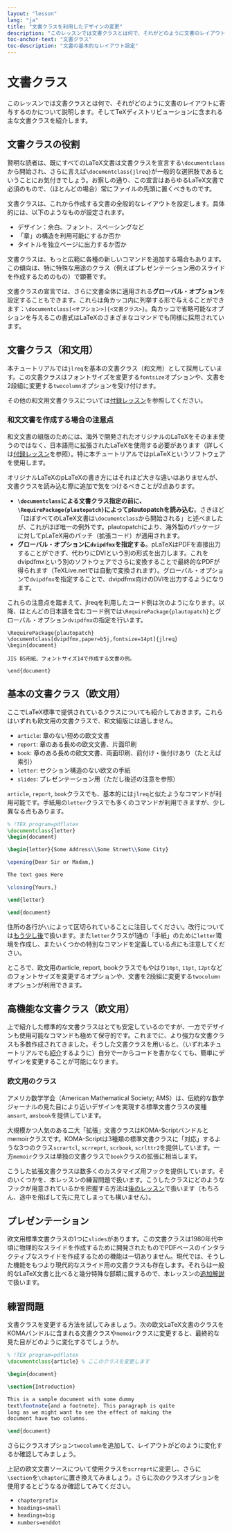 ```yaml
---
layout: "lesson"
lang: "ja"
title: "文書クラスを利用したデザインの変更"
description: "このレッスンでは文書クラスとは何で、それがどのように文書のレイアウトに寄与するのかについて説明します。そしてTeXディストリビューションに含まれる主な文書クラスを紹介します。"
toc-anchor-text: "文書クラス"
toc-description: "文書の基本的なレイアウト設定"
---
```


# 文書クラス

<span class="summary">このレッスンでは文書クラスとは何で、それがどのように文書のレイアウトに寄与するのかについて説明します。そしてTeXディストリビューションに含まれる主な文書クラスを紹介します。</span>

## 文書クラスの役割

賢明な読者は、既にすべてのLaTeX文書は文書クラスを宣言する`\documentclass`から開始され、さらに言えば`\documentclass{jlreq}`が一般的な選択肢であるということにお気付きでしょう。お察しの通り、この宣言はあらゆるLaTeX文書で必須のもので、（ほとんどの場合）常にファイルの先頭に置くべきものです。

文書クラスは、これから作成する文書の全般的なレイアウトを設定します。具体的には、以下のようなものが設定されます。

* デザイン：余白、フォント、スペーシングなど
* 「章」の構造を利用可能にするか否か
* タイトルを独立ページに出力するか否か

文書クラスは、もっと広範に各種の新しいコマンドを追加する場合もあります。この傾向は、特に特殊な用途のクラス（例えばプレゼンテーション用のスライドを作成するためのもの）で顕著です。

文書クラスの宣言では、さらに文書全体に適用される**グローバル・オプション**を設定することもできます。これらは角カッコ内に列挙する形で与えることができます：`\documentclass[<オプション>]{<文書クラス>}`。角カッコで省略可能なオプションを与えるこの書式はLaTeXのさまざまなコマンドでも同様に採用されています。

## 文書クラス（和文用）

本チュートリアルでは`jlreq`を基本の文書クラス（和文用）として採用しています。この文書クラスはフォントサイズを変更する`fontsize`オプションや、文書を2段組に変更する`twocolumn`オプションを受け付けます。

その他の和文用文書クラスについては[付録レッスン](language-02)を参照してください。

### 和文文書を作成する場合の注意点

和文文書の組版のためには、海外で開発されたオリジナルのLaTeXをそのまま使うのではなく、日本語用に拡張されたLaTeXを使用する必要があります（詳しくは[付録レッスン](language-01)を参照）。特に本チュートリアルではpLaTeXというソフトウェアを使用します。

オリジナルLaTeXのpLaTeXの書き方にはそれほど大きな違いはありませんが、文書クラスを読み込む際に追加で気をつけるべきことが2点あります。

* **`\documentclass`による文書クラス指定の前に、`\RequirePackage{plautopatch}`によってplautopatchを読み込む**。さきほど「ほぼすべてのLaTeX文書は`\documentclass`から開始される」と述べましたが、これがほぼ唯一の例外です。plautopatchにより、海外製のパッケージに対してpLaTeX用のパッチ（拡張コード）が適用されます。
* **グローバル・オプションに`dvipdfmx`を指定する**。pLaTeXはPDFを直接出力することができず、代わりにDVIという別の形式を出力します。これをdvipdfmxという別のソフトウェアでさらに変換することで最終的なPDFが得られます（TeXLive.netでは自動で変換されます）。グローバル・オプションで`dvipdfmx`を指定することで、dvipdfmx向けのDVIを出力するようになります。

これらの注意点を踏まえて、jlreqを利用したコード例は次のようになります。以降、ほとんどの日本語を含むコード例では`\RequirePackage{plautopatch}`とグローバル・オプション`dvipdfmx`の指定を行います。

```
\RequirePackage{plautopatch}
\documentclass[dvipdfmx,paper=b5j,fontsize=14pt]{jlreq}
\begin{document}

JIS B5用紙、フォントサイズ14で作成する文書の例。

\end{document}
```

## 基本の文書クラス（欧文用）

ここでLaTeX標準で提供されているクラスについても紹介しておきます。これらはいずれも欧文用の文書クラスで、和文組版には適しません。

* `article`: 章のない短めの欧文文書
* `report`: 章のある長めの欧文文書、片面印刷
* `book`: 章のある長めの欧文文書、両面印刷、前付け・後付けあり（たとえば索引）
* `letter`: セクション構造のない欧文の手紙
* `slides`: プレゼンテーション用（ただし後述の注意を参照）

`article`, `report`, `book`クラスでも、基本的には`jlreq`と似たようなコマンドが利用可能です。手紙用の`letter`クラスでも多くのコマンドが利用できますが、少し異なる点もあります。

```latex
% !TEX program=pdflatex
\documentclass{letter}
\begin{document}

\begin{letter}{Some Address\\Some Street\\Some City}

\opening{Dear Sir or Madam,}

The text goes Here

\closing{Yours,}

\end{letter}

\end{document}
```

住所の各行が`\\`によって区切られていることに注目してください。改行については[もう少し後](lesson-11)で扱います。また`letter`クラスが1通の「手紙」のために`letter`環境を作成し、またいくつかの特別なコマンドを定義している点にも注意してください。

ところで、欧文用のarticle, report, bookクラスでもやはり`10pt`, `11pt`, `12pt`などのフォントサイズを変更するオプションや、文書を2段組に変更する`twocolumn`オプションが利用できます。

## 高機能な文書クラス（欧文用）

上で紹介した標準的な文書クラスはとても安定しているのですが、一方でデザインも使用可能なコマンドも極めて保守的です。これまでに、より強力な文書クラスも多数作成されてきました。そうした文書クラスを用いると、（いずれ本チュートリアルでも[紹介](lesson-11)するように）自分で一からコードを書かなくても、簡単にデザインを変更することが可能になります。

### 欧文用のクラス

アメリカ数学学会（American Mathematical Society; AMS）は、伝統的な数学ジャーナルの見た目により近いデザインを実現する標準文書クラスの変種`amsart`, `amsbook`を提供しています。

大規模かつ人気のある二大「拡張」文書クラスはKOMA-Scriptバンドルとmemoirクラスです。KOMA-Scriptは3種類の標準文書クラスに「対応」するような3つのクラス`scrartcl`, `scrreprt`, `scrbook`, `scrlttr2`を提供しています。一方`memoir`クラスは単独の文書クラスで`book`クラスの拡張に相当します。

こうした拡張文書クラスは数多くのカスタマイズ用フックを提供しています。そのいくつかを、本レッスンの練習問題で扱います。こうしたクラスにどのようなフックが用意されているかを把握する方法は[後のレッスン](lesson-16)で扱います（もちろん、途中を飛ばして先に見てしまっても構いません）。

## プレゼンテーション

欧文用標準文書クラスの1つに`slides`があります。この文書クラスは1980年代中頃に物理的なスライドを作成するために開発されたものでPDFベースのインタラクティブなスライドを作成するための機能は一切ありません。現代では、そうした機能をもつより現代的なスライド用の文書クラスも存在します。それらは一般的なLaTeX文書と比べると幾分特殊な部類に属するので、本レッスンの[追加解説](more-05)で扱います。

## 練習問題

文書クラスを変更する方法を試してみましょう。次の欧文LaTeX文書のクラスをKOMAバンドルに含まれる文書クラスや`memoir`クラスに変更すると、最終的な見た目がどのように変化するでしょうか。

```latex
% !TEX program=pdflatex
\documentclass{article} % ここのクラスを変更します

\begin{document}

\section{Introduction}

This is a sample document with some dummy
text\footnote{and a footnote}. This paragraph is quite
long as we might want to see the effect of making the
document have two columns.

\end{document}
```

さらにクラスオプション`twocolumn`を追加して、レイアウトがどのように変化するか確認してみましょう。

上記の欧文文書ソースについて使用クラスを`scrreprt`に変更し、さらに`\section`を`\chapter`に置き換えてみましょう。さらに次のクラスオプションを使用するとどうなるか確認してみてください。

- `chapterprefix`
- `headings=small`
- `headings=big`
- `numbers=enddot`
